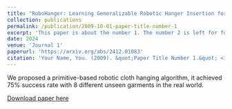 ```yaml
---
title: "RoboHanger: Learning Generalizable Robotic Hanger Insertion for Diverse Garments"
collection: publications
permalink: /publication/2009-10-01-paper-title-number-1
excerpt: 'This paper is about the number 1. The number 2 is left for future work.'
date: 2024
venue: 'Journal 1'
paperurl: 'https://arxiv.org/abs/2412.01083'
citation: 'Your Name, You. (2009). &quot;Paper Title Number 1.&quot; <i>Journal 1</i>. 1(1).'
---
```

We proposed a primitive-based robotic cloth hanging algorithm, it achieved 75% success rate with 8 different unseen garments in the real world.

[Download paper here](https://arxiv.org/abs/2412.01083)